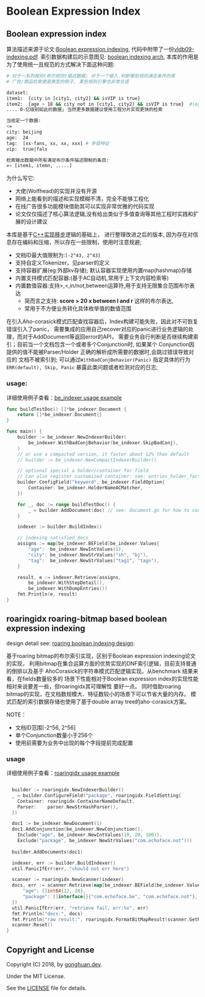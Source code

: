 # Boolean Expression Index

## Boolean expression index

算法描述来源于论文:[Boolean expression indexing](https://theory.stanford.edu/~sergei/papers/vldb09-indexing.pdf),
代码中附带了一份[vldb09-indexing.pdf](static/doc/vldb09-indexing.pdf). 索引数据构建后的示意图见:
[boolean indexing arch](static/doc/vldb09_indexing.md), 本库的作用是为了使用统一且规范的方式解决下面这种问题:

```bash
# 对于一系列规则(布尔规则)描述数据; 对于一个输入.判断哪些规则满足条件的库
# 广告/商品检索便是典型的例子, 某些规则引擎也非常合适

dataset:
item1:  {city in [city1, city2] && isVIP is true}
item2:  {age > 18 && city not in [city1, city2] && isVIP is true}  #(eg: aldult video)
.... 0-亿级别如此的数据; 当然更多数据建议使用工程分片实现更快的检索

当给定一个数据:
<=
city: beijing
age:  24
tag:  [xx-fans, xx, xx, xxx] # 多值特征
vip:  true|fals

检索输出数据中所有满足布尔条件描述限制的条目:
=> [item1, itemn, .....]
```

为什么写它:
- 大佬(Wolfhead)的实现并没有开源
- 网络上能看到的描述和实现模糊不清，完全不能够工程化
- 在线广告很多功能模块借助其可以实现非常优雅的代码实现
- 论文仅仅描述了核心算法逻辑,没有给出类似于多值查询等其他工程时实践和扩展的设计建议

本库是基于[C++实现移步](https://github.com/echoface/ltio/blob/master/components/boolean_indexer)逻辑的基础上，
进行整理改进之后的版本, 因为存在对信息存在编码和压缩，所以存在一些限制，使用时注意规避;

- 文档ID最大值限制为:`[-2^43, 2^43]`
- 支持自定义Tokenizer，见parser的定义
- 支持容器扩展(eg:外部kv存储); 默认容器实现使用内置map(hashmap)存储
- 内置支持模式匹配容器:(基于AC自动机,常用于上下文内容检索等)
- 内置数值容器:支持>,<,in/not,between运算符,用于支持无限集合范围布尔表达
  - 简而言之支持: **score > 20   x between l and r** 这样的布尔表达,
  - 常用于不方便业务转化具体枚举值的数值范围

在引入Aho-corasick模式匹配查找容器后，Index构建可能失败，因此对不可恢复错误引入了panic，
需要集成的应用自己recover对应的panic进行业务逻辑的处理，而对于AddDocument等返回error的API，
需要业务自行判断是否继续构建索引；目前当一个文档包含一个或者多个Conjunction时, 如果某个
Conjunction因提供的值不能被Parser/Holder 正确的解析成所需要的数据时,会跳过错误导致对应的
文档不被索引到; 可以通过`WithBadConjBehavior(Panic)` 指定具体的行为`ERR(default), Skip, Panic`
暴露此类问题或者检测对应的日志;

### usage:

详细使用例子查看：[be_indexer usage example](./example/be_indexer_usage/main.go)


```go
func buildTestDoc() []*be_indexer.Document {
	return []*be_indexer.Document{}
}

func main() {
	builder := be_indexer.NewIndexerBuilder(
		be_indexer.WithBadConjBehavior(be_indexer.SkipBadConj),
	)
	// or use a compacted version, it faster about 12% than default
	// builder := be_indexer.NewCompactIndexerBuilder()

	// optional special a holder/container for field
	// can also register customized container: see: entries_holder_factory.go
	builder.ConfigField("keyword", be_indexer.FieldOption{
		Container: be_indexer.HolderNameACMatcher,
	})

	for _, doc := range buildTestDoc() {
		_ = builder.AddDocument(doc) // see: document.go for how to construct doc
	}

	indexer := builder.BuildIndex()

	// indexing satisfied docs
	assigns := map[be_indexer.BEField]be_indexer.Values{
		"age":  be_indexer.NewIntValues(1),
		"city": be_indexer.NewStrValues("sh", "bj"),
		"tag":  be_indexer.NewStrValues("tag1", "tagn"),
	}

	result, e := indexer.Retrieve(assigns,
		be_indexer.WithStepDetail(),
		be_indexer.WithDumpEntries())
	fmt.Println(e, result)
}
```


## roaringidx roaring-bitmap based boolean expression indexing

design detail see: [roaring boolean indexing design](./static/doc/roaringidx_detail.md):

基于roaring bitmap的布尔索引实现，区别于Boolean expression indexing论文的实现，
利用bitmap在集合运算方面的优势实现的DNF索引逻辑，目前支持普通的倒排以及基于
AhoCorasick的字符串模式匹配逻辑实现。从benchmark 结果来看，在fields数量较多的
场景下性能相对于Boolean expression index的实现性能相对来说要差一些，但roaringidx其可理解性
要好一点。 同时借助roaring bitmap的实现，在文档数规模大、特征数较小的场景下可以节省大量的内存。
模式匹配的索引数据存储也使用了基于double array tree的aho-corasick方案。

NOTE：
- 文档ID范围[-2^56, 2^56]
- 单个Conjunction数量小于256个
- 使用前需要为业务中出现的每个字段提前完成配置

### usage

详细使用例子查看：[roaringidx usage example](./example/roaringidx_usage/example_usage.go)
```go

  builder := roaringidx.NewIndexerBuilder()
  _ = builder.ConfigureField("package", roaringidx.FieldSetting{
    Container: roaringidx.ContainerNameDefault,
    Parser:    parser.NewStrHashParser(),
  })

  doc1 := be_indexer.NewDocument(1)
  doc1.AddConjunction(be_indexer.NewConjunction().
    Include("age", be_indexer.NewIntValues(10, 20, 100)).
    Exclude("package", be_indexer.NewStrValues("com.echoface.not")))
  
  builder.AddDocuments(doc1)

  indexer, err := builder.BuildIndexer()
  util.PanicIfErr(err, "should not err here")

  scanner := roaringidx.NewScanner(indexer)
  docs, err := scanner.Retrieve(map[be_indexer.BEField]be_indexer.Values{
	  "age": []int64{12, 20},
	  "package": []interface{}{"com.echoface.be", "com.echoface.not"},
  })
  util.PanicIfErr(err, "retrieve fail, err:%v", err)
  fmt.Println("docs:", docs)
  fmt.Println("raw result:", roaringidx.FormatBitMapResult(scanner.GetRawResult().ToArray()))
  scanner.Reset()
}

```

## Copyright and License

Copyright (C) 2018, by [gonghuan.dev](mailto:gonghuan.dev@gmail.com).

Under the MIT License.

See the [LICENSE](LICENSE) file for details.
